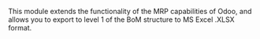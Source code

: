 This module extends the functionality of the MRP capabilities of Odoo,
and allows you to export to level 1 of the BoM structure to MS Excel
.XLSX format.
